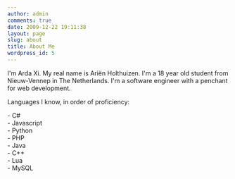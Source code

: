 ```yaml
---
author: admin
comments: true
date: 2009-12-22 19:11:38
layout: page
slug: about
title: About Me
wordpress_id: 5
---
```


I'm Arda Xi. My real name is Ariën Holthuizen.
I'm a 18 year old student from Nieuw-Vennep in The Netherlands.
I'm a software engineer with a penchant for web development.

Languages I know, in order of proficiency:

\- C#  
\- Javascript  
\- Python  
\- PHP  
\- Java  
\- C++  
\- Lua  
\- MySQL  
